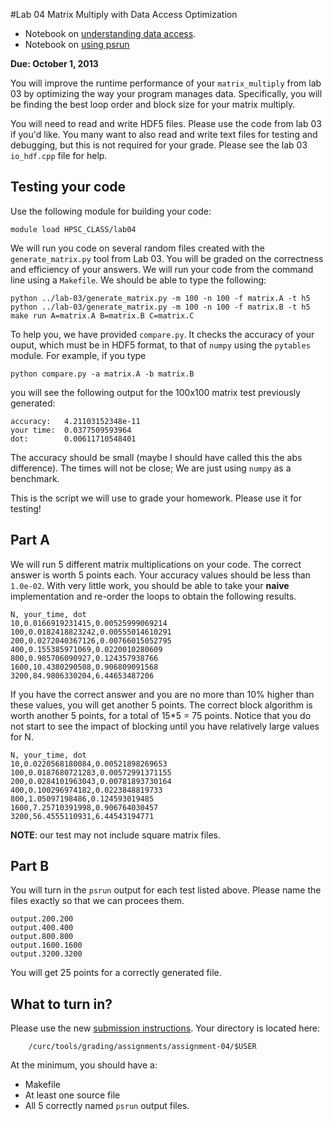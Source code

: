 #Lab 04 Matrix Multiply with Data Access Optimization


- Notebook on [understanding data access](http://nbviewer.ipython.org/6608757).
- Notebook on [using psrun](http://nbviewer.ipython.org/6612772)


__Due: October 1, 2013__

You will improve the runtime performance of your `matrix_multiply` from lab 03 by optimizing the way your program manages data.  Specifically, you will be finding the best loop order and block size for your matrix multiply.

You will need to read and write HDF5 files.  Please use the code from lab 03 if you'd like.  You many want to also read and write text files for testing and debugging, but this is not required for your grade.  Please see the lab 03 `io_hdf.cpp` file for help.

## Testing your code

Use the following module for building your code:

    module load HPSC_CLASS/lab04

We will run you code on several random files created with the `generate_matrix.py` tool from Lab 03.  You will be graded on the correctness and efficiency of your answers. We will run your code from the command line using a `Makefile`.  We should be able to type the
following:

    python ../lab-03/generate_matrix.py -m 100 -n 100 -f matrix.A -t h5
    python ../lab-03/generate_matrix.py -m 100 -n 100 -f matrix.B -t h5
    make run A=matrix.A B=matrix.B C=matrix.C

To help you, we have provided `compare.py`.  It checks the accuracy of your ouput, which
must be in HDF5 format, to that of `numpy` using the `pytables` module.  For example, if you type

    python compare.py -a matrix.A -b matrix.B

you will see the following output for the 100x100 matrix test previously generated:

    accuracy:   4.21103152348e-11
    your time:  0.0377509593964
    dot:        0.00611710548401

The accuracy should be small (maybe I should have called this the abs difference).  The times will not be close; We are just using `numpy` as a benchmark.

This is the script we will use to grade your homework.  Please use it for testing!

## Part A

We will run 5 different matrix multiplications on your code.  The correct answer is worth 5 points each.  Your accuracy values should be less than `1.0e-02`. With very little work, you should be able to take your __naive__ implementation and re-order the loops to obtain the following results.

    N, your_time, dot
    10,0.0166919231415,0.00525999069214
    100,0.0182418823242,0.00555014610291
    200,0.0272040367126,0.00766015052795
    400,0.155385971069,0.0220010280609
    800,0.985706090927,0.124357938766
    1600,10.4380290508,0.906809091568
    3200,84.9806330204,6.44653487206

If you have the correct answer and you are no more than 10% higher than these values, you will get another 5 points.  The correct block algorithm is worth another 5 points, for a total of 15*5 = 75 points.  Notice that you do not start to see the impact of blocking until you have relatively large values for N. 

    N, your_time, dot
    10,0.0220568180084,0.00521898269653
    100,0.0187680721283,0.00572991371155
    200,0.0284101963043,0.00781893730164
    400,0.100296974182,0.0223848819733
    800,1.05097198486,0.124593019485
    1600,7.25710391998,0.906764030457
    3200,56.4555110931,6.44543194771
    
__NOTE__: our test may not include square matrix files.    

## Part B

You will turn in the `psrun` output for each test listed above.  Please name the files exactly so that we can procees them.

    output.200.200
    output.400.400
    output.800.800
    output.1600.1600
    output.3200.3200

You will get 25 points for a correctly generated file.  


## What to turn in?

Please use the new [submission instructions](https://github.com/ResearchComputing/HPSC-Fall-2013/tree/master/lab/submission_instructions).  Your 
directory is located here:
        
        /curc/tools/grading/assignments/assignment-04/$USER


At the minimum, you should have a:
- Makefile
- At least one source file
- All 5 correctly named `psrun` output files.



